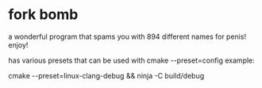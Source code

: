 # fork bomb

a wonderful program that spams you with 894 different names for penis! enjoy!

has various presets that can be used with cmake --preset=config
example:
 
cmake --preset=linux-clang-debug &&
ninja -C build/debug
